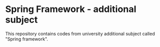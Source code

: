 # Spring Framework - additional subject

This repository contains codes from university additional subject called "Spring framework".
